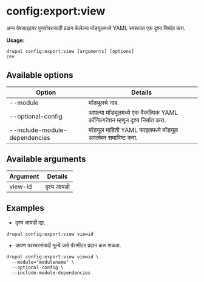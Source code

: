 # config:export:view
अन्य वेबसाइटवर पुनर्वापरासाठी प्रदान केलेल्या मॉड्यूलमध्ये YAML स्वरूपात एक दृश्य निर्यात करा.

**Usage:**
```
drupal config:export:view [arguments] [options]
cev
```

## Available options
Option | Details
-------|-------------
--module | मॉड्यूलचे नाव.
--optional-config | आपल्या मॉड्यूलमध्ये एक वैकल्पिक YAML कॉन्फिगरेशन म्हणून दृश्य निर्यात करा.
--include-module-dependencies | मॉड्यूल माहिती YAML फाइलमध्ये मॉड्यूल अवलंबन समाविष्ट करा.

## Available arguments
Argument | Details
---------|-------------
view-id | दृश्य आयडी

## Examples
* दृश्य आयडी द्या.
```
drupal config:export:view viewid
```
* आपण परस्परसंवादी मूल्ये जसे पॅरामीटर प्रदान करू शकता.
```
drupal config:export:view viewid \
  --module="modulename" \
  --optional-config \
  --include-module-dependencies
```

